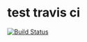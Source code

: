 test travis ci 
====


[![Build Status](https://travis-ci.org/lylyyhb/cppci.svg?branch=master)](https://travis-ci.org/lylyyhb/cppci)
